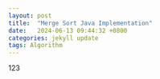 ```yaml
---
layout: post
title:  "Merge Sort Java Implementation"
date:   2024-06-13 09:44:32 +0800
categories: jekyll update
tags: Algorithm
---
```

<html>
<body>
    123
</body>
</html>
